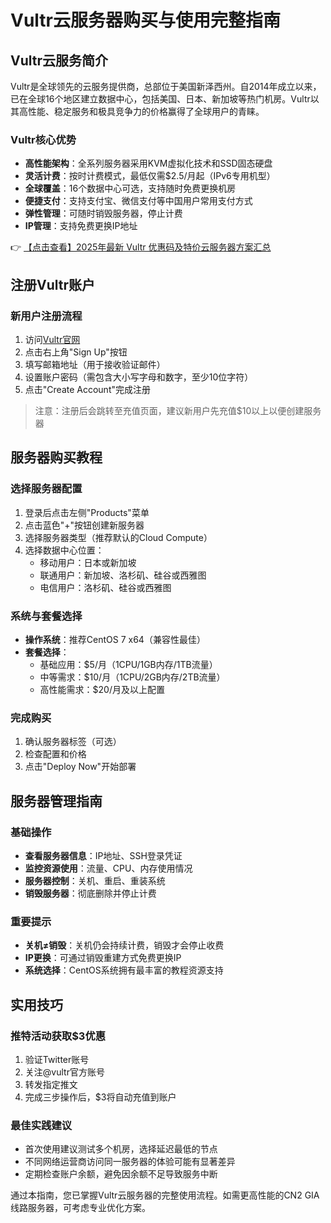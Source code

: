 # Vultr云服务器购买与使用完整指南

## Vultr云服务简介

Vultr是全球领先的云服务提供商，总部位于美国新泽西州。自2014年成立以来，已在全球16个地区建立数据中心，包括美国、日本、新加坡等热门机房。Vultr以其高性能、稳定服务和极具竞争力的价格赢得了全球用户的青睐。

### Vultr核心优势

- **高性能架构**：全系列服务器采用KVM虚拟化技术和SSD固态硬盘
- **灵活计费**：按时计费模式，最低仅需$2.5/月起（IPv6专用机型）
- **全球覆盖**：16个数据中心可选，支持随时免费更换机房
- **便捷支付**：支持支付宝、微信支付等中国用户常用支付方式
- **弹性管理**：可随时销毁服务器，停止计费
- **IP管理**：支持免费更换IP地址

👉 [【点击查看】2025年最新 Vultr 优惠码及特价云服务器方案汇总](https://bit.ly/VuLtr)

## 注册Vultr账户

### 新用户注册流程

1. 访问[Vultr官网](https://bit.ly/VuLtr)
2. 点击右上角"Sign Up"按钮
3. 填写邮箱地址（用于接收验证邮件）
4. 设置账户密码（需包含大小写字母和数字，至少10位字符）
5. 点击"Create Account"完成注册

> 注意：注册后会跳转至充值页面，建议新用户先充值$10以上以便创建服务器

## 服务器购买教程

### 选择服务器配置

1. 登录后点击左侧"Products"菜单
2. 点击蓝色"+"按钮创建新服务器
3. 选择服务器类型（推荐默认的Cloud Compute）
4. 选择数据中心位置：
   - 移动用户：日本或新加坡
   - 联通用户：新加坡、洛杉矶、硅谷或西雅图
   - 电信用户：洛杉矶、硅谷或西雅图

### 系统与套餐选择

- **操作系统**：推荐CentOS 7 x64（兼容性最佳）
- **套餐选择**：
  - 基础应用：$5/月（1CPU/1GB内存/1TB流量）
  - 中等需求：$10/月（1CPU/2GB内存/2TB流量）
  - 高性能需求：$20/月及以上配置

### 完成购买

1. 确认服务器标签（可选）
2. 检查配置和价格
3. 点击"Deploy Now"开始部署

## 服务器管理指南

### 基础操作

- **查看服务器信息**：IP地址、SSH登录凭证
- **监控资源使用**：流量、CPU、内存使用情况
- **服务器控制**：关机、重启、重装系统
- **销毁服务器**：彻底删除并停止计费

### 重要提示

- **关机≠销毁**：关机仍会持续计费，销毁才会停止收费
- **IP更换**：可通过销毁重建方式免费更换IP
- **系统选择**：CentOS系统拥有最丰富的教程资源支持

## 实用技巧

### 推特活动获取$3优惠

1. 验证Twitter账号
2. 关注@vultr官方账号
3. 转发指定推文
4. 完成三步操作后，$3将自动充值到账户

### 最佳实践建议

- 首次使用建议测试多个机房，选择延迟最低的节点
- 不同网络运营商访问同一服务器的体验可能有显著差异
- 定期检查账户余额，避免因余额不足导致服务中断

通过本指南，您已掌握Vultr云服务器的完整使用流程。如需更高性能的CN2 GIA线路服务器，可考虑专业优化方案。
